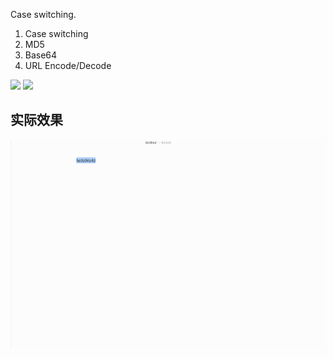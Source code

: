 Case switching.

1. Case switching
2. MD5
3. Base64
4. URL Encode/Decode


![](https://img.shields.io/badge/version-v0.7-green?style=for-the-badge)
[![](https://img.shields.io/badge/download-click-blue?style=for-the-badge)](https://github.com/alanhg/alfred-workflows/raw/master/string-manipulation/String%20Manipulation.alfredworkflow)



<!-- more -->


## 实际效果

![](./screenshot.gif)
